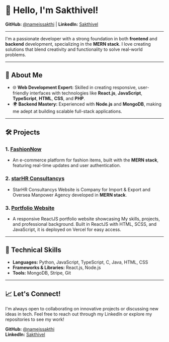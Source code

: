 # 👋 Hello, I'm Sakthivel!

**GitHub:** [@nameissakthi](https://github.com/nameissakthi) | **LinkedIn:** [Sakthivel](https://www.linkedin.com/in/sakthiveldhanushkodi) 

---

I'm a passionate developer with a strong foundation in both **frontend** and **backend** development, specializing in the **MERN stack**. I love creating solutions that blend creativity and functionality to solve real-world problems.

---

## 🚀 About Me

- 🌐 **Web Development Expert:** Skilled in creating responsive, user-friendly interfaces with technologies like **React.js**, **JavaScript**, **TypeScript**, **HTML**, **CSS**, and **PHP**.
- 🌍 **Backend Mastery:** Experienced with **Node.js** and **MongoDB**, making me adept at building scalable full-stack applications.

---

## 🛠️ Projects

### 1. [**FashionNow**](https://github.com/nameissakthi/FashionNow)
   - An e-commerce platform for fashion items, built with the **MERN stack**, featuring real-time updates and user authentication.

### 2. [**starHR Consultancys**](https://github.com/nameissakthi/starHR)
   - StarHR Consultancys Website is Company for Import & Export and Oversea Manpower Agency developed in **MERN stack**.

### 3. [**Portfolio Website**](https://github.com/nameissakthi/Sakthivel-Portfolio)
   - A responsive ReactJS portfolio website showcasing My skills, projects, and professional background. Built in ReactJS with HTML, SCSS, and JavaScript, it is deployed on Vercel for easy access.

---

## 🧰 Technical Skills

- **Languages:** Python, JavaScript, TypeScript, C, Java, HTML, CSS
- **Frameworks & Libraries:** React.js, Node.js
- **Tools:** MongoDB, Stripe, Git

---

## 📈 Let's Connect!

I'm always open to collaborating on innovative projects or discussing new ideas in tech. Feel free to reach out through my LinkedIn or explore my repositories to see my work!

**GitHub:** [@nameissakthi](https://github.com/nameissakthi)  
**LinkedIn:** [Sakthivel](https://www.linkedin.com/in/sakthivel)


<!--
**nameissakthi/nameissakthi** is a ✨ _special_ ✨ repository because its `README.md` (this file) appears on your GitHub profile.

Here are some ideas to get you started:

- 🔭 I’m currently working on ...
- 🌱 I’m currently learning ...
- 👯 I’m looking to collaborate on ...
- 🤔 I’m looking for help with ...
- 💬 Ask me about ...
- 📫 How to reach me: ...
- 😄 Pronouns: ...
- ⚡ Fun fact: ...
-->
